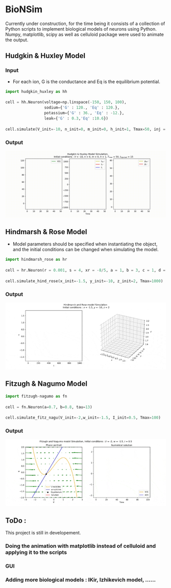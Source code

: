 # BioNSim

Currently under construction, for the time being it consists of a collection of Python scripts to implement biological models of neurons using Python. 
Numpy, matplotlib, scipy as well as celluloid package were used to animate the output. 

## Hudgkin & Huxley Model

### Input
- For each ion, G is the conductance and Eq is the equilibrium potential.
```python
import hudgkin_huxley as hh

cell = hh.Neuron(voltage=np.linspace(-150, 150, 100), 
                 sodium={'G' : 120., 'Eq' : 120.}, 
                 potassium={'G' : 36., 'Eq' : -12.},
                 leak={'G' : 0.3,'Eq' :10.6})

cell.simulate(V_init=-10, n_init=0, m_init=0, h_init=1, Tmax=50, inj = 15)
``` 
### Output
![HH simulation](Demo/HHsimulation.gif)

## Hindmarsh & Rose Model
- Model parameters should be specified when instantiating the object, and the initial conditions can be changed when simulating the model.
```python
import hindmarsh_rose as hr

cell = hr.Neuron(r = 0.001, s = 4, xr = -8/5, a = 1, b = 3, c = 1, d = 5, I = 2)

cell.simulate_hind_rose(x_init=-1.5, y_init=-10, z_init=2, Tmax=1000)
``` 
### Output
![HR simulation](Demo/HRsimulation.gif)


## Fitzugh & Nagumo Model
```python
import fitzugh-nagumo as fn

cell = fn.Neuron(a=0.7, b=0.8, tau=13)
  
cell.simulate_fitz_nagu(V_init=-2,w_init=-1.5, I_init=0.5, Tmax=100)
```
### Output

![FN simulation](Demo/FNsimulation.gif)


## ToDo :
This project is still in developement.

### Doing the animation with matplotlib instead of celluloid and applying it to the scripts
### GUI
### Adding more biological models : IKir, Izhikevich model, ......

